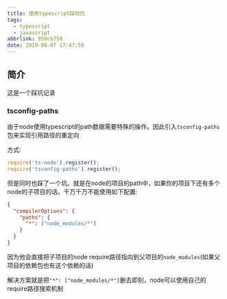 ```yaml
---
title: 使用typescript踩的坑
tags:
  - typescript
  - javascript
abbrlink: 950cb759
date: 2019-06-07 17:47:59
---
```


## 简介

这是一个踩坑记录

### tsconfig-paths

由于node使用typescript的path数据需要特殊的操作。因此引入`tsconfig-paths`包来实现引用路径的重定向

方式:
```javascript
require('ts-node').register();
require('tsconfig-paths').register();
```

但是同时也踩了一个坑。就是在node的项目的path中，如果你的项目下还有多个node的子项目的话。千万千万不能使用如下配置:
```json
{
  "compilerOptions": {
    "paths": {
      "*": ["node_modules/*"]
    }
  }
}
```

因为他会直接把子项目的node require路径指向到父项目的`node_modules`(如果父项目的依赖包也有这个依赖的话)

解决方案就是把`"*": ["node_modules/*"]`删去即刻，node可以使用自己的require路径搜索机制
